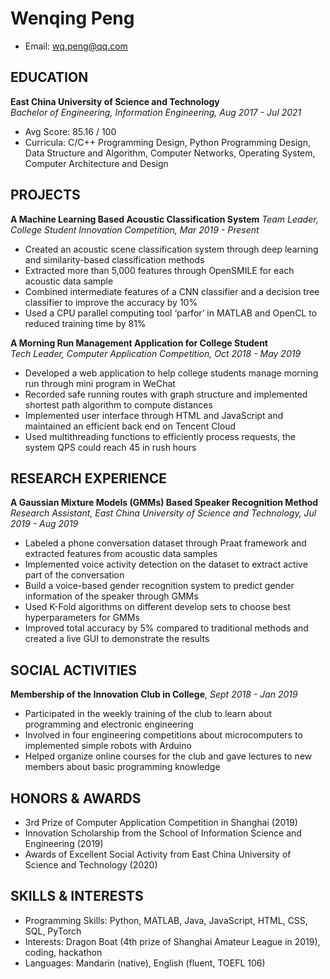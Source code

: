 # Wenqing Peng
- Email: wq.peng@qq.com  

## **EDUCATION**
**East China University of Science and Technology**  
*Bachelor of Engineering, Information Engineering, Aug 2017 - Jul 2021*  
- Avg Score: 85.16 / 100
- Curricula: C/C++ Programming Design, Python Programming Design, Data Structure and Algorithm, Computer Networks, Operating System, Computer Architecture and Design

## **PROJECTS**
**A Machine Learning Based Acoustic Classification System**
*Team Leader, College Student Innovation Competition, Mar 2019 - Present*
- Created an acoustic scene classification system through deep learning and similarity-based classification methods
- Extracted more than 5,000 features through OpenSMILE for each acoustic data sample
- Combined intermediate features of a CNN classifier and a decision tree classifier to improve the accuracy by 10%
- Used a CPU parallel computing tool ‘parfor’ in MATLAB and OpenCL to reduced training time by 81%

**A Morning Run Management Application for College Student**   
*Tech Leader, Computer Application Competition, Oct 2018 - May 2019*
- Developed a web application to help college students manage morning run through mini program in WeChat
- Recorded safe running routes with graph structure and implemented shortest path algorithm to compute distances
- Implemented user interface through HTML and JavaScript and maintained an efficient back end on Tencent Cloud
- Used multithreading functions to efficiently process requests, the system QPS could reach 45 in rush hours

## **RESEARCH EXPERIENCE**
**A Gaussian Mixture Models (GMMs) Based Speaker Recognition Method**
*Research Assistant, East China University of Science and Technology, Jul 2019 - Aug 2019*  
- Labeled a phone conversation dataset through Praat framework and extracted features from acoustic data samples
- Implemented voice activity detection on the dataset to extract active part of the conversation
- Build a voice-based gender recognition system to predict gender information of the speaker through GMMs
- Used K-Fold algorithms on different develop sets to choose best hyperparameters for GMMs
- Improved total accuracy by 5% compared to traditional methods and created a live GUI to demonstrate the results

## **SOCIAL ACTIVITIES**
**Membership of the Innovation Club in College**,
*Sept 2018 - Jan 2019*
- Participated in the weekly training of the club to learn about programming and electronic engineering
- Involved in four engineering competitions about microcomputers to implemented simple robots with Arduino
- Helped organize online courses for the club and gave lectures to new members about basic programming knowledge

## **HONORS & AWARDS**
- 3rd Prize of Computer Application Competition in Shanghai (2019)
- Innovation Scholarship from the School of Information Science and Engineering (2019)
- Awards of Excellent Social Activity from East China University of Science and Technology (2020)

## **SKILLS & INTERESTS**
- Programming Skills: Python, MATLAB, Java, JavaScript, HTML, CSS, SQL, PyTorch  
- Interests: Dragon Boat (4th prize of Shanghai Amateur League in 2019), coding, hackathon  
- Languages: Mandarin (native), English (fluent, TOEFL 106)  